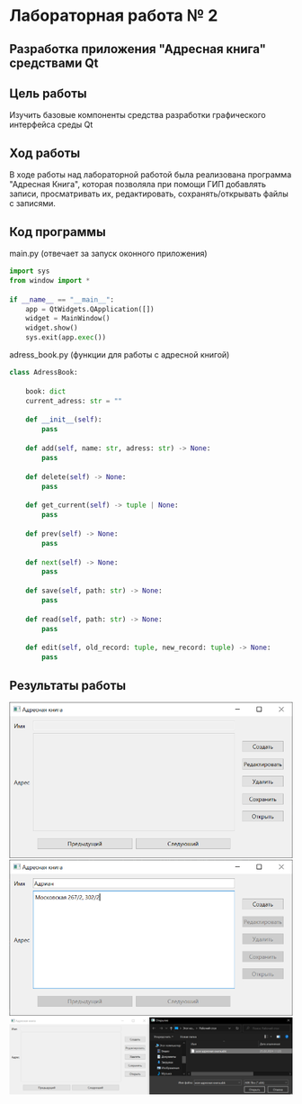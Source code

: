# Лабораторная работа № 2

## Разработка приложения "Адресная книга" средствами Qt

## Цель работы 
Изучить базовые компоненты средства разработки графического интерфейса среды Qt

## Ход работы
В ходе работы над лабораторной работой была реализована программа "Адресная Книга", которая позволяла при помощи ГИП добавлять записи, просматривать их, редактировать, сохранять/открывать файлы с записями.

## Код программы
main.py (отвечает за запуск оконного приложения)
```python
import sys
from window import *

if __name__ == "__main__":
    app = QtWidgets.QApplication([])
    widget = MainWindow()
    widget.show()
    sys.exit(app.exec())
```

adress_book.py (функции для работы с адресной книгой)
```python
class AdressBook:

    book: dict
    current_adress: str = ""

    def __init__(self):
        pass

    def add(self, name: str, adress: str) -> None:
        pass

    def delete(self) -> None:
        pass

    def get_current(self) -> tuple | None:
        pass

    def prev(self) -> None:
        pass

    def next(self) -> None:
        pass

    def save(self, path: str) -> None:
        pass

    def read(self, path: str) -> None:
        pass

    def edit(self, old_record: tuple, new_record: tuple) -> None:
        pass

```

## Результаты работы

![](images/image1.png)
![](images/image2.png)
![](images/image3.png)
